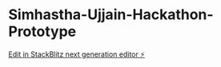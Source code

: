 # Simhastha-Ujjain-Hackathon-Prototype

[Edit in StackBlitz next generation editor ⚡️](https://stackblitz.com/~/github.com/ygaurav410/Simhastha-Ujjain-Hackathon-Prototype)